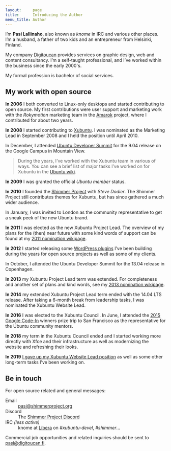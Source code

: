 ```yaml
---
layout:     page
title:      Introducing the Author
menu_title: Author
---
```


I’m **Pasi Lallinaho**, also known as _knome_ in IRC and various other places. I’m a husband, a father of two kids and an entrepreneur from Helsinki, Finland.

My company [Digitoucan](https://digitoucan.fi/) provides services on graphic design, web and content consultancy. I’m a self-taught professional, and I’ve worked within the business since the early 2000's.

My formal profession is bachelor of social services.

My work with open source
------------------------

**In 2006** I both converted to Linux-only desktops and started contributing to open source. My first contributions were user support and marketing work with the _Rokymotion_ marketing team in the [Amarok](https://amarok.kde.org) project, where I contributed for about two years.

**In 2008** I started contributing to [Xubuntu](https://xubuntu.org/). I was nominated as the Marketing Lead in September 2008 and I held the position until April 2010.

In December, I attended [Ubuntu Developer Summit](https://wiki.ubuntu.com/UDSJaunty) for the 9.04 release on the Google Campus in Mountain View.

<blockquote class="wp-block-quote">During the years, I’ve worked with the Xubuntu team in various of ways. You can see a brief list of major tasks I’ve worked on for Xubuntu in the <a href="https://wiki.ubuntu.com/PasiLallinaho">Ubuntu wiki</a>.</blockquote>

**In 2009** I was granted the official _Ubuntu member_ status.

**In 2010** I founded the [Shimmer Project](https://shimmerproject.org/) with _Steve Dodier_. The Shimmer Project still contributes themes for Xubuntu, but has since gathered a much wider audience.

In January, I was invited to London as the community representative to get a sneak peek of the new Ubuntu brand.

**In 2011** I was elected as the new Xubuntu Project Lead. The overview of my plans for the (then) near future with some kind words of support can be found at my [2011 nomination wikipage](https://wiki.ubuntu.com/PasiLallinaho/XPL2011).

**In 2012** I started releasing some [WordPress plugins](https://github.com/knomepasi/WordPress/) I’ve been building during the years for open source projects as well as some of my clients.

In October, I attended the Ubuntu Developer Summit for the 13.04 release in Copenhagen.

**In 2013** my Xubuntu Project Lead term was extended. For completeness and another set of plans and kind words, see my [2013 nomination wikipage](https://wiki.ubuntu.com/PasiLallinaho/XPL2013).

**In 2014** my extended Xubuntu Project Lead term ended with the 14.04 LTS release. After taking a 6-month break from leadership tasks, I was nominated the Xubuntu Website Lead.

**In 2016** I was elected to the Xubuntu Council. In June, I attended the [2015 Google Code-In](https://codein.withgoogle.com/archive/2015/) winners prize trip to San Francisco as the representative for the Ubuntu community mentors.

**In 2018** my term in the Xubuntu Council ended and I started working more directly with Xfce and their infrastructure as well as modernizing the website and refreshing their looks.

**In 2019** [I gave up my Xubuntu Website Lead position](https://lists.ubuntu.com/archives/xubuntu-devel/2019-October/011850.html) as well as some other long-term tasks I’ve been working on.

Be in touch
-----------

For open source related and general messages:

<dl class="contact">
<dt>Email</dt>
<dd><a href="mailto:pasi@shimmerproject.org">pasi@shimmerproject.org</a></dd>
<dt>Discord</dt>
<dd>The <a href="https://discord.gg/AW5beSa">Shimmer Project Discord</a></dd>
<dt>IRC <em>(less active)</em></dt>
<dd>knome at <a href="https://libera.chat/">Libera</a> on <em>#xubuntu-devel</em>, <em>#shimmer</em>…</dd>
</dl>

Commercial job opportunities and related inquiries should be sent to [pasi@digitoucan.fi](mailto:pasi@digitoucan.fi).
